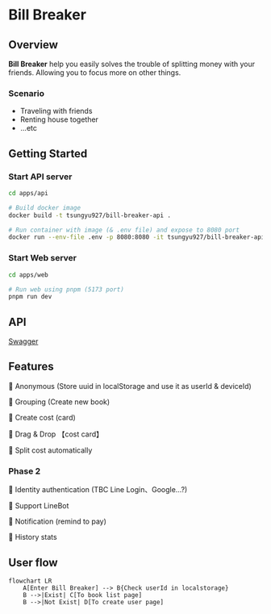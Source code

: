 # Bill Breaker

## Overview

**Bill Breaker** help you easily solves the trouble of splitting money with your friends. Allowing you to focus more on other things.

### Scenario

- Traveling with friends
- Renting house together
- ...etc

## Getting Started

### Start API server

```bash
cd apps/api

# Build docker image
docker build -t tsungyu927/bill-breaker-api .

# Run container with image (& .env file) and expose to 8080 port
docker run --env-file .env -p 8080:8080 -it tsungyu927/bill-breaker-api
```

### Start Web server

```bash
cd apps/web

# Run web using pnpm (5173 port)
pnpm run dev
```

## API

[Swagger](http://localhost:8080/swagger/index.html)

## Features

🚀 Anonymous (Store uuid in localStorage and use it as userId & deviceId)

🚀 Grouping (Create new book)

🚀 Create cost (card)

🚀 Drag & Drop 【cost card】

🚀 Split cost automatically

### Phase 2

🚩 Identity authentication (TBC Line Login、Google…?)

🚩 Support LineBot

🚩 Notification (remind to pay)

🚩 History stats

## User flow

```mermaid
flowchart LR
    A[Enter Bill Breaker] --> B{Check userId in localstorage}
    B -->|Exist| C[To book list page]
    B -->|Not Exist| D[To create user page]
```
